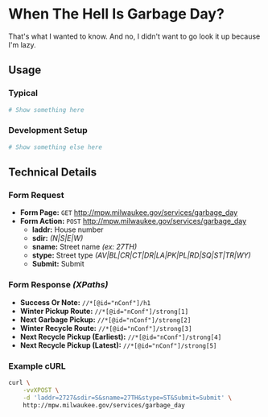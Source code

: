 # When The Hell Is Garbage Day?
That's what I wanted to know.  And no, I didn't want to go look it up because
I'm lazy.

## Usage
### Typical

```sh
# Show something here
```

### Development Setup

```sh
# Show something else here
```

## Technical Details
### Form Request
- **Form Page:** `GET` http://mpw.milwaukee.gov/services/garbage_day
- **Form Action:** `POST` http://mpw.milwaukee.gov/services/garbage_day
  - **laddr:** House number
  - **sdir:** *(N|S|E|W)*
  - **sname:** Street name *(ex: 27TH)*
  - **stype:** Street type *(AV|BL|CR|CT|DR|LA|PK|PL|RD|SQ|ST|TR|WY)*
  - **Submit:** Submit

### Form Response *(XPaths)*
- **Success Or Note:** `//*[@id="nConf"]/h1`
- **Winter Pickup Route:** `//*[@id="nConf"]/strong[1]`
- **Next Garbage Pickup:** `//*[@id="nConf"]/strong[2]`
- **Winter Recycle Route:** `//*[@id="nConf"]/strong[3]`
- **Next Recycle Pickup (Earliest):** `//*[@id="nConf"]/strong[4]`
- **Next Recycle Pickup (Latest):** `//*[@id="nConf"]/strong[5]`

### Example cURL

```sh
curl \
    -vvXPOST \
    -d 'laddr=2727&sdir=S&sname=27TH&stype=ST&Submit=Submit' \
    http://mpw.milwaukee.gov/services/garbage_day
```
